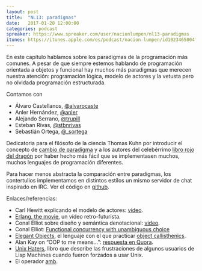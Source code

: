 ```yaml
---
layout: post
title:  "NL13: paradigmas"
date:   2017-01-20 12:00:00
categories: podcast
spreaker: https://www.spreaker.com/user/nacionlumpen/nl13-paradigmas
itunes: https://itunes.apple.com/es/podcast/nacion-lumpen/id1023465004?l=en&mt=2
---
```


En este capítulo hablamos sobre los paradigmas de la programación más comunes.
A pesar de que siempre estemos hablando de programación orientada a objetos y
funcional hay muchos más paradigmas que merecen nuestra atención: programación
lógica, modelo de actores y la vetusta pero no olvidada programación
estructurada.

Contamos con

 - Álvaro Castellanos, [@alvarocaste](https://twitter.com/alvarocaste)
 - Anler Hernández, [@anler](https://twitter.com/anler)
 - Alejando Serrano, [@trupill](https://twitter.com/trupill)
 - Esteban Rivas, [@stbnrivas](https://twitter.com/stbnrivas)
 - Sebastián Ortega, [@_sortega](https://twitter.com/_sortega)

Dedicatoria para el filósofo de la ciencia Thomas Kuhn por introducir el
concepto de [cambio de paradigma][shift] y a los autores del celebérrimo
[libro rojo del dragón][dragon] por haber hecho más fácil que se implementasen
muchos, muchos lenguajes de programación diferentes.

[shift]: https://en.wikipedia.org/wiki/Paradigm_shift
[dragon]: https://www.amazon.es/Compiladores-Principios-Tecnicas-Y-Herramientas/dp/9684443331

Para hacer menos abstracta la comparación entre paradigmas, los contertulios
implementamos en distintos estilos un mismo servidor de chat inspirado en IRC.
Ver el código en [github](https://github.com/NacionLumpen/chat).

Enlaces/referencias:

- Carl Hewitt explicando el modelo de actores: [video][hewitt].
- [Erlang, the movie][erlang], un vídeo retro-futurista.
- Conal Elliot sobre diseño y semántica denotacional: [video](https://www.youtube.com/watch?v=bmKYiUOEo2A).
- Conal Elliot: [Functional concurrency with unambiguous choice](http://conal.net/blog/posts/functional-concurrency-with-unambiguous-choice)
- [Elegant Objects](http://eolang.org/), el lenguaje con el que practicar
  [object callisthenics][callisthenics].
- Alan Kay on “OOP to me means…”: [respuesta en Quora][quora].
- [Unix Haters][haters], libro que describe las frustraciones de algunos usuarios de
  Lisp Machines cuando fueron forzados a usar Unix.
- El operador [amb](http://www.randomhacks.net/2005/10/11/amb-operator/).

[hewitt]: https://channel9.msdn.com/Shows/Going+Deep/Hewitt-Meijer-and-Szyperski-The-Actor-Model-everything-you-wanted-to-know-but-were-afraid-to-ask
[erlang]: https://www.youtube.com/watch?v=uKfKtXYLG78
[callisthenics]: http://williamdurand.fr/2013/06/03/object-calisthenics/
[quora]: https://www.quora.com/What-does-Alan-Kay-mean-when-he-said-OOP-to-me-means-only-messaging-local-retention-and-protection-and-hiding-of-state-process-and-extreme-late-binding-of-all-things-It-can-be-done-in-Smalltalk-and-in-LISP
[haters]: https://en.wikipedia.org/wiki/The_Unix-Haters_Handbook


